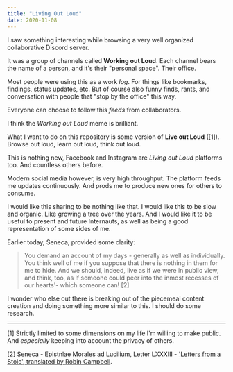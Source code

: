 ```yaml
---
title: "Living Out Loud"
date: 2020-11-08
---
```


I saw something interesting while browsing a very well organized collaborative Discord server.

It was a group of channels called **Working out Loud**.
Each channel bears the name of a person, and it's their "personal space". Their office.

Most people were using this as a work *log*.
For things like bookmarks, findings, status updates, etc.
But of course also funny finds, rants, and conversation with people that "stop by the office" this way.

Everyone can choose to follow this *feeds* from collaborators.

I think the *Working out Loud* meme is brilliant.

What I want to do on this repository is some version of **Live out Loud** ([1]).
Browse out loud, learn out loud, think out loud.

This is nothing new, Facebook and Instagram are *Living out Loud* platforms too. And countless others before.

Modern social media however, is very high throughput.
The platform feeds me updates continuously. And prods me to produce new ones for others to consume.

I would like this sharing to be nothing like that.
I would like this to be slow and organic. Like growing a tree over the years.
And I would like it to be useful to present and future Internauts, as well as being a good representation of some sides of me.

Earlier today, Seneca, provided some clarity:

> You demand an account of my days - generally as well as
individually. You think well of me if you suppose that there is
nothing in them for me to hide. And we should, indeed, live
as if we were in public view, and think, too, as if someone
could peer into the inmost recesses of our hearts'- which
someone can! [2]

I wonder who else out there is breaking out of the piecemeal content creation and doing something more similar to this. I should do some research.

---

[1] Strictly limited to some dimensions on my life I'm willing to make public.
And *especially* keeping into account the privacy of others.

[2] Seneca - Epistnlae Morales ad Lucilium, Letter LXXXIII - ['Letters from a Stoic',  translated by Robin Campbell](https://duckduckgo.com/?q=%27Letters+from+a+Stoic%27%2C+Robin+Campbell%27s+translation).
